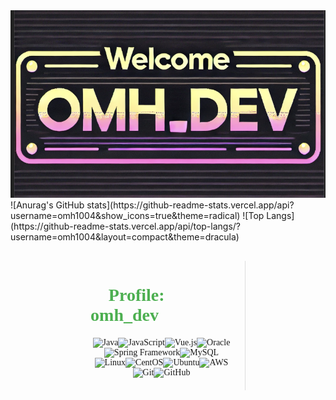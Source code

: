 <div>
  <img src="https://github.com/omh1004/omh1004/blob/main/omhdev.png" alt="Coding Character" width="1000" height="300" />
</div>
![Anurag's GitHub stats](https://github-readme-stats.vercel.app/api?username=omh1004&show_icons=true&theme=radical)
![Top Langs](https://github-readme-stats.vercel.app/api/top-langs/?username=omh1004&layout=compact&theme=dracula)  




<div style="display: flex; justify-content: space-around; align-items: flex-start; margin-top: 30px; font-family: 'Arial, sans-serif';">
  <div style="width: 45%; text-align: left; border-right: 1px solid #ddd; padding-right: 20px;">
    <h1 style="font-size: 2em; color: #4CAF50;">
      <strong>🌟 Profile: omh_dev 🌟</strong>
    </h1>
    <div style="text-align: center; margin-bottom: 20px;">
    </div>
    <div style="display: flex; justify-content: center; flex-wrap: wrap; margin-bottom: 20px;">
      <img src="https://img.shields.io/badge/Java-007396?style=for-the-badge&logo=coffee&logoColor=white" alt="Java" />
      <img src="https://img.shields.io/badge/JavaScript-F7DF1E?style=for-the-badge&logo=javascript&logoColor=black" alt="JavaScript" />
      <img src="https://img.shields.io/badge/Vue.js-4FC08D?style=for-the-badge&logo=vue.js&logoColor=white" alt="Vue.js" />
      <img src="https://img.shields.io/badge/Oracle-F80000?style=for-the-badge&logo=oracle&logoColor=white" alt="Oracle" />
      <img src="https://img.shields.io/badge/Spring%20Framework-6DB33F?style=for-the-badge&logo=spring&logoColor=white" alt="Spring Framework" />
      <img src="https://img.shields.io/badge/MySQL-4479A1?style=for-the-badge&logo=mysql&logoColor=white" alt="MySQL" />
      <img src="https://img.shields.io/badge/Linux-FCC624?style=for-the-badge&logo=linux&logoColor=black" alt="Linux" />
      <img src="https://img.shields.io/badge/CentOS-262577?style=for-the-badge&logo=centos&logoColor=white" alt="CentOS" />
      <img src="https://img.shields.io/badge/Ubuntu-E95420?style=for-the-badge&logo=ubuntu&logoColor=white" alt="Ubuntu" />
      <img src="https://img.shields.io/badge/AWS-232F3E?style=for-the-badge&logo=amazonaws&logoColor=white" alt="AWS" />
            <img src="https://img.shields.io/badge/Git-F05032?style=for-the-badge&logo=git&logoColor=white" alt="Git" />
      <img src="https://img.shields.io/badge/GitHub-181717?style=for-the-badge&logo=github&logoColor=white" alt="GitHub" />
    </div>
  </div>
</div>


